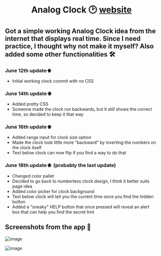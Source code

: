 <div align="center">
  <h1>Analog Clock 🕑 <a href="https://jusgra.github.io/clock-app/">website</a></1>
</div>

## Got a simple working Analog Clock idea from the internet that displays real time. Since I need practice, I thought why not make it myself? Also added some other functionalities 🛠️

### June 12th update⬆️
- Initial working clock commit with no CSS

### June 14th update⬆️
- Added pretty CSS
- Someone made the clock run backwards, but it still shows the correct time, so decided to keep it that way

### June 16th update⬆️
- Added range input for clock size option
- Made the clock look little more "backward" by inverting the numbers on the clock itself
- Text below clock can now flip if you find a way to do that

### June 18th update⬆️ (probably the last update)
- Changed color pallet
- Decided to go back to numberless clock design, I think it better suits page idea
- Added color picker for clock background
- Text below clock will tell you the current time once you find the hidden button
- Added a "sneaky" HELP button that once pressed will reveal an alert box that can help you find the secret hint

## Screenshots from the app 📸

![image](https://github.com/jusgra/clock-app/assets/91288874/3380da37-16be-4840-bc56-60fafc976a95)

![image](https://github.com/jusgra/clock-app/assets/91288874/b960b6d4-706e-400b-80f1-37f8a82a4dd1)
